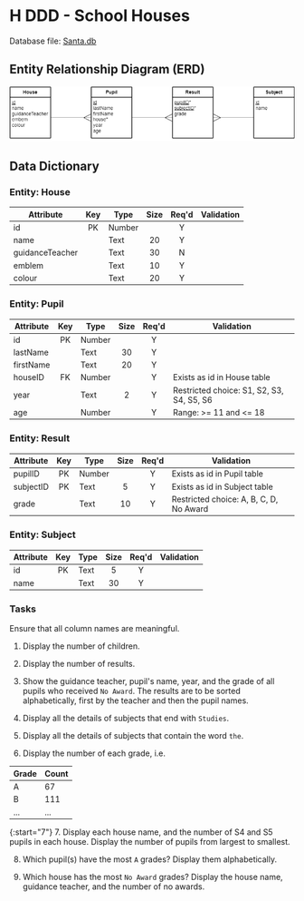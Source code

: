 # H DDD - School Houses

Database file: [Santa.db](../../../n5/ddd/N5-DDD-School-Houses/assets/SchoolHouses.db "Download file")


## Entity Relationship Diagram (ERD)

![ERD](assets/Diagrams/ERD-HouseSubject.png)


## Data Dictionary

### Entity: House

| Attribute       | Key   | Type   | Size  | Req'd | Validation |
| ---------       | :---: | ----   | :---: | :---: | ---------- |
| id              | PK    | Number |       | Y     | |
| name            |       | Text   | 20    | Y     | |
| guidanceTeacher |       | Text   | 30    | N     | |
| emblem          |       | Text   | 10    | Y     | |
| colour          |       | Text   | 20    | Y     | |


### Entity: Pupil

| Attribute | Key   | Type   | Size  | Req'd | Validation |
| --------- | :---: | ----   | :---: | :---: | ---------- |
| id        | PK    | Number |       | Y     | |
| lastName  |       | Text   | 30    | Y     | |
| firstName |       | Text   | 20    | Y     | |
| houseID   | FK    | Number |       | Y     | Exists as id in House table |
| year      |       | Text   | 2     | Y     | Restricted choice: S1, S2, S3, S4, S5, S6 |
| age       |       | Number |       | Y     | Range: >= 11 and <= 18 |


### Entity: Result

| Attribute | Key   | Type   | Size  | Req'd | Validation |
| --------- | :---: | ----   | :---: | :---: | ---------- |
| pupilID   | PK    | Number |       | Y     | Exists as id in Pupil table |
| subjectID | PK    | Text   | 5     | Y     | Exists as id in Subject table |
| grade     |       | Text   | 10    | Y     | Restricted choice: A, B, C, D, No Award |


### Entity: Subject

| Attribute | Key   | Type   | Size  | Req'd | Validation |
| --------- | :---: | ----   | :---: | :---: | ---------- |
| id        | PK    | Text   | 5     | Y     | |
| name      |       | Text   | 30    | Y     | |


### Tasks

Ensure that all column names are meaningful.

1. Display the number of children.

2. Display the number of results.

3. Show the guidance teacher, pupil's name, year, and the grade of all pupils who received `No Award`.  The results are to be sorted alphabetically, first by the teacher and then the pupil names.

4. Display all the details of subjects that end with `Studies`.

5. Display all the details of subjects that contain the word `the`.

6. Display the number of each grade, i.e.

| Grade | Count |
| ----- | ----- |
| A     | 67 |
| B     | 111 |
| ...   | ... |

{:start="7"}
7. Display each house name, and the number of S4 and S5 pupils in each house.  Display the number of pupils from largest to smallest.

8. Which pupil(s) have the most `A` grades?  Display them alphabetically.

9. Which house has the most `No Award` grades?  Display the house name, guidance teacher, and the number of no awards.
